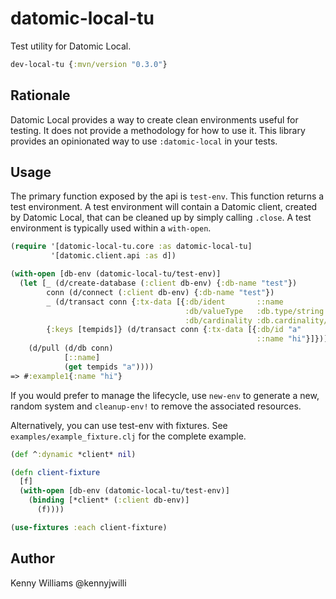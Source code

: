 # datomic-local-tu

Test utility for Datomic Local.

```clojure
dev-local-tu {:mvn/version "0.3.0"}
```

## Rationale

Datomic Local provides a way to create clean environments useful for testing.
It does not provide a methodology for how to use it.
This library provides an opinionated way to use `:datomic-local` in your tests.

## Usage

The primary function exposed by the api is `test-env`.
This function returns a test environment.
A test environment will contain a Datomic client, created by Datomic Local,
that can be cleaned up by simply calling `.close`.
A test environment is typically used within a `with-open`.

```clojure
(require '[datomic-local-tu.core :as datomic-local-tu]
         '[datomic.client.api :as d])

(with-open [db-env (datomic-local-tu/test-env)]
  (let [_ (d/create-database (:client db-env) {:db-name "test"})
        conn (d/connect (:client db-env) {:db-name "test"})
        _ (d/transact conn {:tx-data [{:db/ident       ::name
                                       :db/valueType   :db.type/string
                                       :db/cardinality :db.cardinality/one}]})
        {:keys [tempids]} (d/transact conn {:tx-data [{:db/id "a"
                                                       ::name "hi"}]})]
    (d/pull (d/db conn)
            [::name]
            (get tempids "a"))))
=> #:example1{:name "hi"}
```

If you would prefer to manage the lifecycle, use `new-env` to generate a new,
random system and `cleanup-env!` to remove the associated resources.

Alternatively, you can use test-env with fixtures.
See `examples/example_fixture.clj` for the complete example.

```clojure
(def ^:dynamic *client* nil)

(defn client-fixture
  [f]
  (with-open [db-env (datomic-local-tu/test-env)]
    (binding [*client* (:client db-env)]
      (f))))

(use-fixtures :each client-fixture)
```

## Author

Kenny Williams @kennyjwilli
